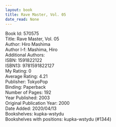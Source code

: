 ```yaml
---
layout: book
title: Rave Master, Vol. 05
date_read: None
---
```


Book Id: 570575<br />
Title: Rave Master, Vol. 05<br />
Author: Hiro Mashima<br />
Author l-f: Mashima, Hiro<br />
Additional Authors: <br />
ISBN: 1591822122<br />
ISBN13: 9781591822127<br />
My Rating: 0<br />
Average Rating: 4.21<br />
Publisher: TokyoPop<br />
Binding: Paperback<br />
Number of Pages: 192<br />
Year Published: 2003<br />
Original Publication Year: 2000<br />
Date Added: 2020/04/13<br />
Bookshelves: kupka-wstydu<br />
Bookshelves with positions: kupka-wstydu (#1344)<br />


